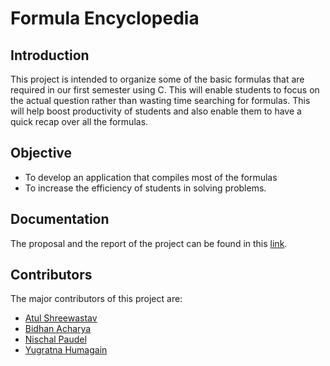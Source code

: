 # Formula Encyclopedia

## Introduction
This project is intended to organize some of the basic formulas that are required in our first semester using C. This will enable students to focus on the actual question rather than wasting time searching for formulas. This will help boost productivity of students and also enable them to have a quick recap over all the formulas.
## Objective
* To develop an application that compiles most of the formulas
* To increase the efficiency of students in solving problems.

## Documentation

The proposal and the report of the project can be found in this [link](https://drive.google.com/drive/folders/1o2fvw5XyCVPrZPXbL4GeH7B-DuKbwPJP?usp=sharing).

## Contributors
The major contributors of this project are: 
* [Atul Shreewastav](https://github.com/AtuLxCE)
* [Bidhan Acharya](https://github.com/acharyadhan)
* [Nischal Paudel](https://github.com/PaudelNischal)
* [Yugratna Humagain](https://github.com/yugratna19)
